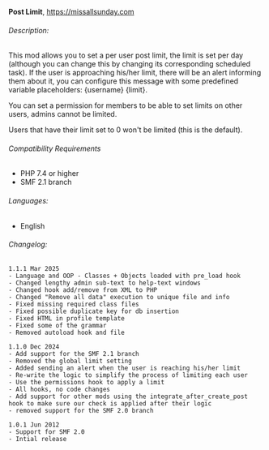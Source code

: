 **Post Limit**, https://missallsunday.com

###### Description:

This mod allows you to set a per user post limit, the limit is set per day (although you can change this by changing its corresponding scheduled task).
If the user is approaching his/her limit, there will be an alert informing them about it, you can configure this message with some predefined variable placeholders: {username} {limit}.

You can set a permission for members to be able to set limits on other users, admins cannot be limited.

Users that have their limit set to 0 won't be limited (this is the default).


###### Compatibility Requirements

- PHP 7.4 or higher
- SMF 2.1 branch


###### Languages:

- English

###### Changelog:

```
1.1.1 Mar 2025
- Language and OOP - Classes + Objects loaded with pre_load hook
- Changed lengthy admin sub-text to help-text windows
- Changed hook add/remove from XML to PHP
- Changed "Remove all data" execution to unique file and info
- Fixed missing required class files
- Fixed possible duplicate key for db insertion
- Fixed HTML in profile template
- Fixed some of the grammar
- Removed autoload hook and file

1.1.0 Dec 2024
- Add support for the SMF 2.1 branch
- Removed the global limit setting
- Added sending an alert when the user is reaching his/her limit
- Re-write the logic to simplify the process of limiting each user
- Use the permissions hook to apply a limit
- All hooks, no code changes
- Add support for other mods using the integrate_after_create_post hook to make sure our check is applied after their logic
- removed support for the SMF 2.0 branch

1.0.1 Jun 2012
- Support for SMF 2.0
- Intial release
```
